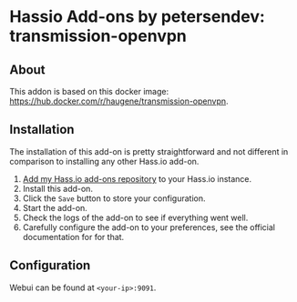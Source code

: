 # Hassio Add-ons by petersendev: transmission-openvpn

## About

This addon is based on this docker image: https://hub.docker.com/r/haugene/transmission-openvpn.

## Installation

The installation of this add-on is pretty straightforward and not different in
comparison to installing any other Hass.io add-on.

1. [Add my Hass.io add-ons repository][repository] to your Hass.io instance.
1. Install this add-on.
1. Click the `Save` button to store your configuration.
1. Start the add-on.
1. Check the logs of the add-on to see if everything went well.
1. Carefully configure the add-on to your preferences, see the official documentation for for that.


## Configuration

Webui can be found at `<your-ip>:9091`.

[repository]: https://github.com/PrimusNZ/hassio-addons